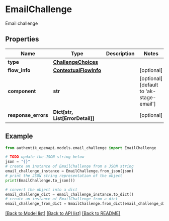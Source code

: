 # EmailChallenge

Email challenge

## Properties

Name | Type | Description | Notes
------------ | ------------- | ------------- | -------------
**type** | [**ChallengeChoices**](ChallengeChoices.md) |  | 
**flow_info** | [**ContextualFlowInfo**](ContextualFlowInfo.md) |  | [optional] 
**component** | **str** |  | [optional] [default to 'ak-stage-email']
**response_errors** | **Dict[str, List[ErrorDetail]]** |  | [optional] 

## Example

```python
from authentik_openapi.models.email_challenge import EmailChallenge

# TODO update the JSON string below
json = "{}"
# create an instance of EmailChallenge from a JSON string
email_challenge_instance = EmailChallenge.from_json(json)
# print the JSON string representation of the object
print(EmailChallenge.to_json())

# convert the object into a dict
email_challenge_dict = email_challenge_instance.to_dict()
# create an instance of EmailChallenge from a dict
email_challenge_from_dict = EmailChallenge.from_dict(email_challenge_dict)
```
[[Back to Model list]](../README.md#documentation-for-models) [[Back to API list]](../README.md#documentation-for-api-endpoints) [[Back to README]](../README.md)


